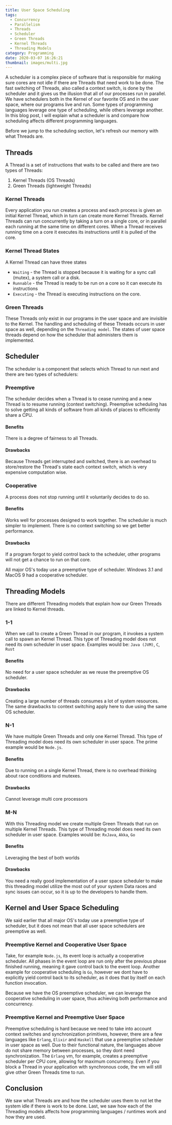 ```yaml
---
title: User Space Scheduling
tags:
  - Concurrency
  - Parallelism
  - Threads
  - Scheduler
  - Green Threads
  - Kernel Threads
  - Threading Models
category: Programming
date: 2020-03-07 16:26:21
thumbnail: images/multi.jpg
---
```



A scheduler is a complex piece of software that is responsible for making sure cores are not idle if there are Threads that need work to be done.
The fast switching of Threads, also called a context switch, is done by the scheduler and it gives us the illusion that all of our processes run in parallel.
We have schedulers both in the Kernel of our favorite OS and in the user space, where our programs live and run.
Some types of programming languages leverage one type of scheduling, while others leverage another.
In this blog post, I will explain what a scheduler is and compare how scheduling affects different programming languages.

Before we jump to the scheduling section, let's refresh our memory with what Threads are.

## Threads
A Thread is a set of instructions that waits to be called and there are two types of Threads:
  1. Kernel Threads (OS Threads)
  2. Green Threads (lightweight Threads)

### Kernel Threads
Every application you run creates a process and each process is given an initial Kernel Thread, which in turn can create more Kernel Threads.
Kernel Threads can run concurrently by taking a turn on a single core, or in parallel each running at the same time on different cores.
When a Thread receives running time on a core it executes its instructions until it is pulled of the core.

### Kernel Thread States
A Kernel Thread can have three states

  - `Waiting` - the Thread is stopped because it is waiting for a sync call (mutex), a system call or a disk.
  - `Runnable` - the Thread is ready to be run on a core so it can execute its instructions
  - `Executing` - the Thread is executing instructions on the core.


### Green Threads
These Threads only exist in our programs in the user space and are invisible to the Kernel. 
The handling and scheduling of these Threads occurs in user space as well, depending on the `Threading model`.
The states of user space threads depend on how the scheduler that administers them is implemented.

## Scheduler
The scheduler is a component that selects which Thread to run next and there are two types of schedulers:

### Preemptive
The scheduler decides when a Thread is to cease running and a new Thread is to resume running (context switching).
Preemptive scheduling has to solve getting all kinds of software from all kinds of places to efficiently share a CPU.
#### Benefits
There is a degree of fairness to all Threads.
#### Drawbacks
Because Threads get interrupted and switched, there is an overhead to store/restore the Thread's state each context switch, which is very expensive computation wise.

### Cooperative
A process does not stop running until it voluntarily decides to do so. 

#### Benefits
Works well for processes designed to work together.
The scheduler is much simpler to implement.
There is no context switching so we get better performance.
#### Drawbacks
If a program forgot to yield control back to the scheduler, other programs will not get a chance to run on that core.

All major OS's today use a preemptive type of scheduler.
Windows 3.1 and MacOS 9 had a cooperative scheduler.

## Threading Models
There are different Threading models that explain how our Green Threads are linked to Kernel threads.

### 1-1
When we call to create a Green Thread in our program, it invokes a system call to spawn an Kernel Thread.
This type of Threading model does not need its own scheduler in user space.
Examples would be: `Java (JVM)`, `C`, `Rust`

#### Benefits
No need for a user space scheduler as we reuse the preemptive OS scheduler.

#### Drawbacks
Creating a large number of threads consumes a lot of system resources.
The same drawbacks to context switching apply here to due using the same OS scheduler.

### N-1
We have multiple Green Threads and only one Kernel Thread.
This type of Threading model does need its own scheduler in user space.
The prime example would be `Node.js`.

#### Benefits
Due to running on a single Kernel Thread, there is no overhead thinking about race conditions and mutexes.

#### Drawbacks
Cannot leverage multi core processors

### M-N
With this Threading model we create multiple Green Threads that run on multiple Kernel Threads.
This type of Threading model does need its own scheduler in user space.
Examples would be: `RxJava`, `Akka`, `Go`

#### Benefits
Leveraging the best of both worlds

#### Drawbacks
You need a really good implementation of a user space scheduler to make this threading model utilize the most out of your system
Data races and sync issues can occur, so it is up to the developers to handle them.

## Kernel and User Space Scheduling
We said earlier that all major OS's today use a preemptive type of scheduler, but it does not mean that all user space schedulers are preemptive as well.

### Preemptive Kernel and Cooperative User Space
Take, for example `Node.js`, its event loop is actually a cooperative scheduler. 
All phases in the event loop are run only after the previous phase finished running, meaning it gave control back to the event loop.
Another example for cooperative scheduling is `Go`, however we dont have to explicitly yield control back to its scheduler, as it does that by itself on each function invocation.

Because we have the OS preemptive scheduler, we can leverage the cooperative scheduling in user space, thus achieving both performance and concurrency.

### Preemptive Kernel and Preemptive User Space
Preemptive scheduling is hard because we need to take into account context switches and synchronization primitives, however, there are a few languages like `Erlang`, `Elixir` and `Haskell` that use a preemptive scheduler in user space as well.
Due to their functional nature, the languages above do not share memory between processes, so they dont need synchronization.
The `Erlang` vm, for example, creates a preemptive scheduler per CPU core, allowing for maximum concurrency.
Even if you block a Thread in your application with synchronous code, the vm will still give other Green Threads time to run.

## Conclusion
We saw what Threads are and how the scheduler uses them to not let the system idle if there is work to be done. Last, we saw how each of the Threading models affects how programming languages / runtimes work and how they are used.